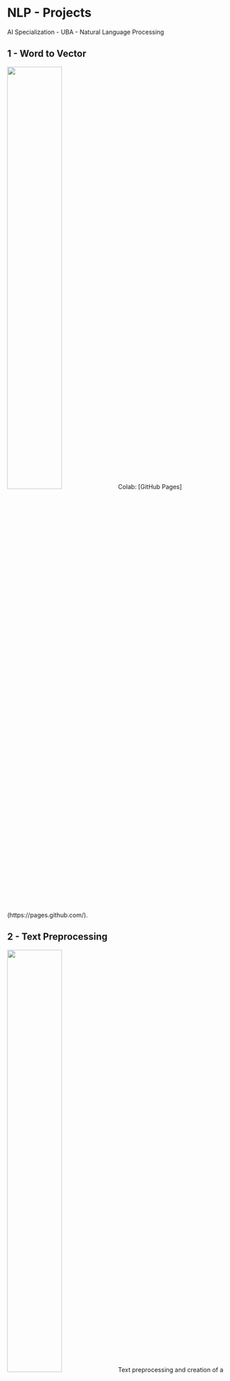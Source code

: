 # NLP - Projects
AI Specialization - UBA - Natural Language Processing

## 1 - Word to Vector
<img src="https://user-images.githubusercontent.com/77301813/136676196-148029d8-41cc-4061-8fc2-a53210542bb4.PNG" width=50% height=50%>
Colab: [GitHub Pages](https://pages.github.com/).


## 2 - Text Preprocessing
<img src="https://user-images.githubusercontent.com/77301813/136676513-f4a9dbf3-33d1-45d6-af60-bd61769eac8c.PNG" width=50% height=50%>
Text preprocessing and creation of a rule-based robot
Colab: [GitHub Pages](https://pages.github.com/).

## 2 - Text Preprocessing
<img src="https://user-images.githubusercontent.com/77301813/136676611-7883a95c-c830-473d-b4ef-2e18feeef4a0.PNG" width=50% height=50%>
Text preprocessing and creation of a rule-based robot
Colab: [GitHub Pages](https://pages.github.com/).

![Portada 3](https://user-images.githubusercontent.com/77301813/136676611-7883a95c-c830-473d-b4ef-2e18feeef4a0.PNG)


